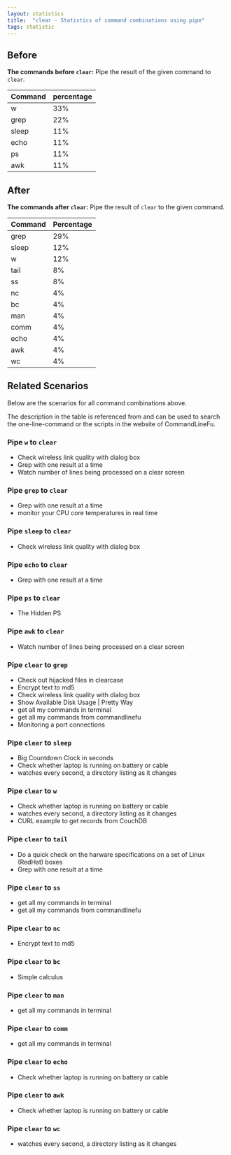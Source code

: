 ```yaml
---
layout: statistics
title:  "clear - Statistics of command combinations using pipe"
tags: statistic
---
```


## Before

__The commands before `clear`:__ Pipe the result of the given command to `clear`.

| Command | percentage |
|--------|--------|
| w | 33% |
| grep | 22% |
| sleep | 11% |
| echo | 11% |
| ps | 11% |
| awk | 11% |



## After

__The commands after `clear`:__ Pipe the result of `clear` to the given command.

| Command | Percentage | 
|-------|--------|
| grep | 29% |
| sleep | 12% |
| w | 12% |
| tail | 8% |
| ss | 8% |
| nc | 4% |
| bc | 4% |
| man | 4% |
| comm | 4% |
| echo | 4% |
| awk | 4% |
| wc | 4% |



## Related Scenarios

Below are the scenarios for all command combinations above.

The description in the table is referenced from and can be used to search the one-line-command or the scripts in the website of CommandLineFu.


### Pipe `w` to `clear`

- Check wireless link quality with dialog box
- Grep with one result at a time
- Watch number of lines being processed on a clear screen

            
### Pipe `grep` to `clear`

- Grep with one result at a time
- monitor your CPU core temperatures in real time

            
### Pipe `sleep` to `clear`

- Check wireless link quality with dialog box

            
### Pipe `echo` to `clear`

- Grep with one result at a time

            
### Pipe `ps` to `clear`

- The Hidden PS

            
### Pipe `awk` to `clear`

- Watch number of lines being processed on a clear screen

            


### Pipe `clear` to `grep`

- Check out hijacked files in clearcase
- Encrypt text to md5
- Check wireless link quality with dialog box
- Show Available Disk Usage | Pretty Way
- get all my commands in terminal
- get all my commands from commandlinefu
- Monitoring a port connections

            
### Pipe `clear` to `sleep`

- Big Countdown Clock in seconds
- Check whether laptop is running on battery or cable
- watches every second, a directory listing as it changes

            
### Pipe `clear` to `w`

- Check whether laptop is running on battery or cable
- watches every second, a directory listing as it changes
- CURL example to get records from CouchDB

            
### Pipe `clear` to `tail`

- Do a quick check on the harware specifications on a set of Linux (RedHat) boxes
- Grep with one result at a time

            
### Pipe `clear` to `ss`

- get all my commands in terminal
- get all my commands from commandlinefu

            
### Pipe `clear` to `nc`

- Encrypt text to md5

            
### Pipe `clear` to `bc`

- Simple calculus

            
### Pipe `clear` to `man`

- get all my commands in terminal

            
### Pipe `clear` to `comm`

- get all my commands in terminal

            
### Pipe `clear` to `echo`

- Check whether laptop is running on battery or cable

            
### Pipe `clear` to `awk`

- Check whether laptop is running on battery or cable

            
### Pipe `clear` to `wc`

- watches every second, a directory listing as it changes

            
